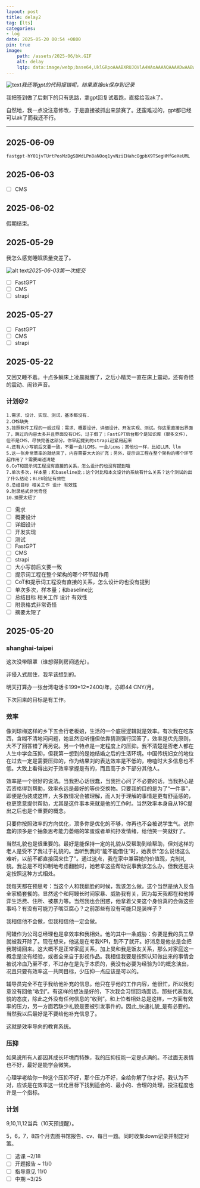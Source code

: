 ```yaml
---
layout: post
title: delay2
tag: [lts]
categories:
- log
date: 2025-05-20 00:54 +0800
pin: true
image: 
    path: /assets/2025-06/bk.GIF   
    alt: delay
    lqip: data:image/webp;base64,UklGRpoAAABXRUJQVlA4WAoAAAAQAAAADwAABwAAQUxQSDIAAAARL0AmbZurmr57yyIiqE8oiG0bejIYEQTgqiDA9vqnsUSI6H+oAERp2HZ65qP/VIAWAFZQOCBCAAAA8AEAnQEqEAAIAAVAfCWkAALp8sF8rgRgAP7o9FDvMCkMde9PK7euH5M1m6VWoDXf2FkP3BqV0ZYbO6NA/VFIAAAA
---
```


![text](/assets/2025-05/8c1550a918b3e764e8646baf5a3bc3e.jpg)_我还等gpt的代码报错呢，结果直接ak保存到记录_

我把签到做了后剩下的只有思路，拿gpt回复试着跑，直接给我ak了。

自然地，我一点没注意修改，于是直接被抓出来禁赛了。还蛮难过的，gpt都已经可以ak了而我还不行。

---

## 2025-06-09

```python
fastgpt-hY01jvTUrtPosMzDgSBWdLPn8aNOoq1yvNziIHahcOgpbX9TSegHMfGeXeUML
```

## 2025-06-03

- [ ] CMS

## 2025-06-02

假期结束。


## 2025-05-29

我怎么感觉睡眠质量变差了。

![alt text](/assets/2025-05/image-16.png)_2025-06-03第一次提交_

- [ ] FastGPT
- [ ] CMS
- [ ] strapi

## 2025-05-27

- [ ] FastGPT
- [ ] CMS
- [ ] strapi

## 2025-05-22

又困又睡不着。十点多躺床上凌晨就醒了，之后小精灵一直在床上震动，还有奇怪的震动、闹铃声音。

### 计划@2

```
1.需求、设计、实现、测试，基本都没有.
2.CMS缺失
3.按照软件工程的一般过程：需求、概要设计、详细设计、开发实现、测试。你这里直接出界面了，跳过的内容太多并且界面没有CMS，过于假了；FastGPT后台那个是知识库（很多文件），但不是CMS，尽快完善这部分。你早起提到的strapi赶紧用起来
4.还有大小写前后文要一致，不要一会儿CMS，一会儿cms；其他也一样，比如LLM、llm
5.这一张非常草率的就结束了，内容需要大大的扩充；另外，提示词工程在整个架构的哪个环节起作用了？需要阐述清楚
6.CoT和提示词工程没有直接的关系，怎么设计的也没有提到哦
7.单次多次，样本量；和baseline比；这个对比和本文设计的系统有什么关系？这个测试的出了什么结论；BLEU验证有效性
8.总结目标 相关工作 设计 有效性
9.附录格式非常奇怪
10.摘要太短了
```

- [ ] 需求
- [ ] 概要设计
- [ ] 详细设计
- [ ] 开发实现
- [ ] 测试
- [ ] FastGPT
- [ ] CMS
- [ ] strapi
- [ ] 大小写前后文要一致
- [ ] 提示词工程在整个架构的哪个环节起作用
- [ ] CoT和提示词工程没有直接的关系，怎么设计的也没有提到
- [ ] 单次多次，样本量；和baseline比
- [ ] 总结目标 相关工作 设计 有效性
- [ ] 附录格式非常奇怪
- [ ] 摘要太短了

## 2025-05-20

### shanghai-taipei

这次没带眼罩（谁想得到房间透光）。

非侵入式居住，我早该想到的。

明天打算办一张台湾电话卡199*12=2400/年，亦即44 CNY/月。

下次回来的目标是有工作。

### 效率

像刘琼梅这样的乡下五金行老板娘，生活的一个底层逻辑就是效率。有次我在吃东西，含糊不清地问问题，她显然没听懂但依靠猜测强行回答了，效率是优先原则，大不了回答错了再另说。另一个特点是一定程度上的压抑。我不清楚是否老人都在人生中学会压抑，但我第一想到的是她结婚之后的生活环境。中国传统妇女的地位在过去一定是需要压抑的，作为结果刘的表达效率是不低的，唠嗑时大多信息也不低。大致上看得出对于效率掌握是有的，而且高于乡下部分其他人。

效率是一个很好的说法。当我担心话很蠢，当我担心问了不必要的话，当我担心是否资格得到帮助，效率永远是最好的等价交换物。只要我的目的是为了“一件事”，即便是伪装成这样，大多数情况会被理解，而人对于理解的事情是更有舒适感的，也更愿意提供帮助，尤其是这件事本来就是他的工作时。当然效率本身自从19C提出之后也是个重要的概念。

只要你按照效率的方向优化，顶多你是优化的不够，你再也不会被说学生气。说你蠢的顶多是个抽象思考能力萎缩的笨蛋或者单纯抒发情绪，给他笑一笑就好了。

当然礼貌也是很重要的。最好是能保持一定的礼貌从受帮助到给帮助，但刘这样的老人是受不了我过于礼貌的。当听到我问“能不能借住”时，她表示“怎么说话这么难听，以前不都直接回来住了”。通过这点，我在家中兼容她的价值观，克制礼貌。我总是不可抑制地考虑翻脸时，她若拿这些帮助说事我该怎么办，但我还是决定按照这种方式相处。

我每天都在预思考：当这个人和我翻脸的时候，我该怎么做。这个当然是纳入反刍全家桶套餐的。显然这个和阿鳗长时间家暴、威胁我有关，因为每天我都在和他博弈生活费、住所、被暴力等。当然我也会困惑，他拿着父亲这个身份真的会做这些事吗？有没有可能刀子嘴豆腐心？之前那些有没有可能只是装样子？

我相信他不会做，但我相信他一定会做。

阿鳗作为公司总经理也是拿效率和我相处。他的其中一条威胁：你要是我的员工早就被我开除了。现在想来，他这是在考我KPI，到不了就开。好消息是他总是会把我聘请回来。这大概不是正常家庭关系，加上旻和我是饭友关系，那么对家庭这一概念是没有经验，或者全来自于影视作品。我相信我要是按照认知做出来的事情会被说冷血乃至不孝，不过存在是先于本质的，我没有必要为经验为0的概念演出，况且只要有效率这一共同目标，少压抑一点应该是可以的。

辅导员完全不在乎我给他补充的信息。他只在乎他的工作内容，他很忙，所以我刻意没有回他“收到”。有这样的想法是好的，下次我会习惯回场面话，那些代表我礼貌的态度，除此之外没有任何信息的“收到”。和上位者相处总是这样，一方面有效率的压力，另一方面若缺少礼貌是要被引发事件的。因此_快速礼貌_是有必要的。当然我以后最好是不要给他补充信息了。

这就是效率导向的教育系统。

### 压抑

如果说所有人都因其成长环境而特殊，我的压抑技能一定是点满的。不过面无表情也不好，最好是能学会微笑。

心理学老给你一种这个压抑不好，那个压力不好，全给你解了你才好。我认为不对，应该是在效率这一优化目标下找到适合的、最小的、合理的处理，投注程度也许是一个指标。

### 计划

9,10,11,12当兵（10天预提醒）。

5，6，7，8四个月去图书馆报告、cv、每日一题。同时收集down记录并制定对策。

- [ ] 选课 ~2/18
- [ ] 开题报告 ~ 11/0
- [ ] 指导意见 11/0
- [ ] 中期 ~3/25